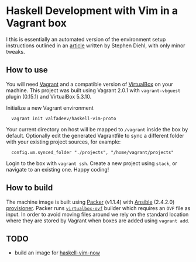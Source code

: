 # Haskell Development with Vim in a Vagrant box

I this is essentially an automated version of the environment setup instructions outlined in an [article](http://www.stephendiehl.com/posts/vim_2016.html) written by Stephen Diehl, with only minor tweaks.

## How to use

You will need [Vagrant](https://www.vagrantup.com/) and a compatible version of [VirtualBox](https://www.virtualbox.org/) on your machine. This project was built using Vagrant 2.0.1 with `vagrant-vbguest` plugin (0.15.1) and VirtualBox 5.3.10.

Initialize a new Vagrant environment
```
  vagrant init valfadeev/haskell-vim-proto
```

Your current directory on host will be mapped to `/vagrant` inside the box by default. Optionally edit the generated Vagrantfile to sync a different folder with your existing project sources, for example:
```
  config.vm.synced_folder "./projects", "/home/vagrant/projects"
```

Login to the box with `vagrant ssh`. Create a new project using `stack`, or navigate to an existing one. Happy coding!

## How to build

The machine image is built using [Packer](https://www.packer.io/) (v1.1.4) with [Ansible](https://www.ansible.com/) (2.4.2.0) [provisioner](https://www.packer.io/docs/provisioners/ansible.html). Packer runs [`virtualbox-ovf`](https://www.packer.io/docs/builders/virtualbox-ovf.html) builder which requires an `OVF` file as input. In order to avoid moving files around we rely on the standard location where they are stored by Vagrant when boxes are added using `vagrant add`.

## TODO
 * build an image for [haskell-vim-now](https://github.com/begriffs/haskell-vim-now)
